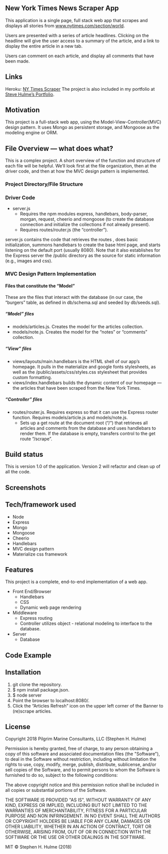 ## New York Times News Scraper App
This application is a single page, full stack web app that scrapes and displays all stories from www.nytimes.com/section/world.

Users are presented with a series of article headlines. Clicking on the headline will give the user access to a summary of the article, and a link to display the entire article in a new tab.

Users can comment on each article, and display all comments that have been made.

## Links
Heroku: [NY Times Scraper](https://mongo-news-shulme801.herokuapp.com)
The project is also included in my portfolio at [Steve Hulme’s Portfolio](https://shulme801.github.io/Hulme-Portfolio/).

## Motivation
This project is a full-stack web app, using the Model-View-Controller(MVC) design pattern. It uses Mongo as persistent storage, and Mongoose as the modeling engine or ORM.

## File Overview — what does what?
This is a complex project. A short overview of the function and structure of each file will be helpful. We’ll look first at the file organization, then at the driver code, and then at how the MVC design pattern is implemented.

### Project Directory/File Structure


### Driver Code

* server.js
	* Requires the npm modules express, handlebars, body-parser, morgan, request, cheerio and mongoose (to create the database connection and initialize the collections if not already present).
	* Requires routes/router.js (the “controller”).

server.js contains the code that retrieves the routes , does basic initialization, summons handlebars to create the base html page, and starts listening on the default port (usually 8080). Note that it also establishes for the Express server the /public directory as the source for static information (e.g., images and css).

### MVC Design Pattern Implementation

#### Files that constitute the “Model”
These are the files that interact with the database (in our case, the “burgers” table, as defined in db/schema.sql and seeded by db/seeds.sql).

##### “Model” files
* models/articles.js.  Creates the model for the articles collection.
* models/note.js. Creates the model for the “notes” or “comments” collection.

##### “View” files
* views/layouts/main.handlebars is the HTML shell of our app’s homepage. It pulls in the materialize and google fonts stylesheets, as well as the /public/assets/css/styles.css stylesheet that provides custom formatting.
* views/index.handlebars builds the dynamic content of our homepage — the articles that have been scraped from the New York Times.

##### “Controller” files
* routes/router.js. Requires express so that it can use the Express router function. Requires models/article.js and models/note.js.
	* Sets up a get route at the document root (“/“) that retrieves all articles and comments from the database and uses handlebars to render them. If the database is empty, transfers control to the get route “/scrape”.

## Build status
This is version 1.0 of the application. Version 2 will refactor and clean up of all the code.

## Screenshots



## Tech/framework used
* Node
* Express
* Mongo
* Mongoose
* Cheerio
* Handlebars
* MVC design pattern
* Materialize css framework

## Features
This project is a complete, end-to-end implementation of a web app.
* Front End/Browser
	* Handlebars
	* CSS
	* Dynamic web page rendering
* Middleware
	* Express routing
	* Controller utilizes object - relational modeling to interface to the database.
* Server
	* Database

## Code Example

## Installation
1. git clone the repository.
2. $ npm install package.json.
3. $ node server
4. Point the browser to localhost:8080/.
5. Click the “Articles Refresh” icon on the upper left corner of the Banner to (re)scrape articles.

## License
Copyright 2018 Pilgrim Marine Consultants, LLC (Stephen H. Hulme)

Permission is hereby granted, free of charge, to any person obtaining a copy of this software and associated documentation files (the "Software"), to deal in the Software without restriction, including without limitation the rights to use, copy, modify, merge, publish, distribute, sublicense, and/or sell copies of the Software, and to permit persons to whom the Software is furnished to do so, subject to the following conditions:

The above copyright notice and this permission notice shall be included in all copies or substantial portions of the Software.

THE SOFTWARE IS PROVIDED "AS IS", WITHOUT WARRANTY OF ANY KIND, EXPRESS OR IMPLIED, INCLUDING BUT NOT LIMITED TO THE WARRANTIES OF MERCHANTABILITY, FITNESS FOR A PARTICULAR PURPOSE AND NON INFRINGEMENT. IN NO EVENT SHALL THE AUTHORS OR COPYRIGHT HOLDERS BE LIABLE FOR ANY CLAIM, DAMAGES OR OTHER LIABILITY, WHETHER IN AN ACTION OF CONTRACT, TORT OR OTHERWISE, ARISING FROM, OUT OF OR IN CONNECTION WITH THE SOFTWARE OR THE USE OR OTHER DEALINGS IN THE SOFTWARE.

MIT © Stephen H. Hulme (2018)